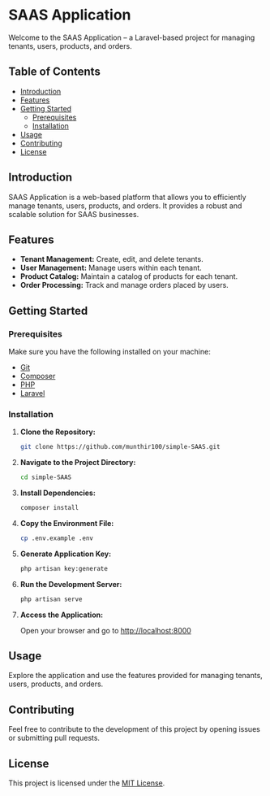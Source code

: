 # SAAS Application

Welcome to the SAAS Application – a Laravel-based project for managing tenants, users, products, and orders.

## Table of Contents

- [Introduction](#introduction)
- [Features](#features)
- [Getting Started](#getting-started)
  - [Prerequisites](#prerequisites)
  - [Installation](#installation)
- [Usage](#usage)
- [Contributing](#contributing)
- [License](#license)

## Introduction

SAAS Application is a web-based platform that allows you to efficiently manage tenants, users, products, and orders. It provides a robust and scalable solution for SAAS businesses.

## Features

- **Tenant Management:** Create, edit, and delete tenants.
- **User Management:** Manage users within each tenant.
- **Product Catalog:** Maintain a catalog of products for each tenant.
- **Order Processing:** Track and manage orders placed by users.

## Getting Started

### Prerequisites

Make sure you have the following installed on your machine:

- [Git](https://git-scm.com/)
- [Composer](https://getcomposer.org/)
- [PHP](https://www.php.net/)
- [Laravel](https://laravel.com/docs/8.x/installation)

### Installation

1. **Clone the Repository:**

    ```bash
    git clone https://github.com/munthir100/simple-SAAS.git
    ```

2. **Navigate to the Project Directory:**

    ```bash
    cd simple-SAAS
    ```

3. **Install Dependencies:**

    ```bash
    composer install
    ```

4. **Copy the Environment File:**

    ```bash
    cp .env.example .env
    ```

5. **Generate Application Key:**

    ```bash
    php artisan key:generate
    ```

6. **Run the Development Server:**

    ```bash
    php artisan serve
    ```

7. **Access the Application:**

    Open your browser and go to [http://localhost:8000](http://localhost:8000)

## Usage

Explore the application and use the features provided for managing tenants, users, products, and orders.

## Contributing

Feel free to contribute to the development of this project by opening issues or submitting pull requests.

## License

This project is licensed under the [MIT License](LICENSE).
